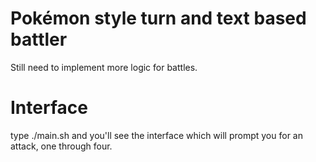 # Pokémon style turn and text based battler

Still need to implement more logic for battles.

# Interface

type ./main.sh and you'll see the interface which will prompt you for an attack, one through four.